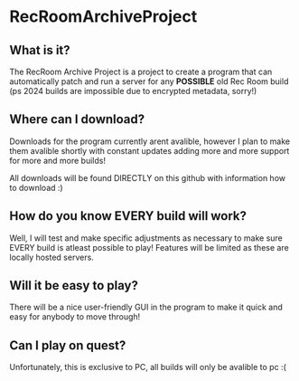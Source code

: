 # RecRoomArchiveProject
## What is it?
The RecRoom Archive Project is a project to create a program that can automatically patch and run a server for any **POSSIBLE** old Rec Room build (ps 2024 builds are impossible due to encrypted metadata, sorry!)

## Where can I download?
Downloads for the program currently arent avalible, however I plan to make them avalible shortly with constant updates adding more and more support for more and more builds!

All downloads will be found DIRECTLY on this github with information how to download :)

## How do you know EVERY build will work?
Well, I will test and make specific adjustments as necessary to make sure EVERY build is atleast possible to play! Features will be limited as these are locally hosted servers.

## Will it be easy to play?
There will be a nice user-friendly GUI in the program to make it quick and easy for anybody to move through!

## Can I play on quest?
Unfortunately, this is exclusive to PC, all builds will only be avalible to pc :(

